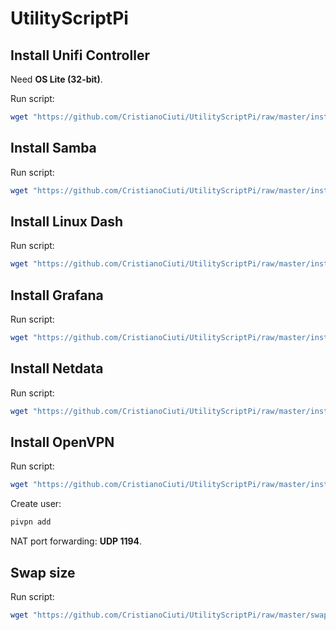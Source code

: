 # UtilityScriptPi

## Install Unifi Controller

Need **OS Lite (32-bit)**.

Run script:
```bash
wget "https://github.com/CristianoCiuti/UtilityScriptPi/raw/master/install-unifi.sh" -O install-unifi.sh && chmod +x install-unifi.sh && ./install-unifi.sh
```

## Install Samba

Run script:
```bash
wget "https://github.com/CristianoCiuti/UtilityScriptPi/raw/master/install-smb.sh" -O install-smb.sh && chmod +x install-smb.sh && ./install-smb.sh
```

## Install Linux Dash

Run script:
```bash
wget "https://github.com/CristianoCiuti/UtilityScriptPi/raw/master/install-linuxdash.sh" -O install-linuxdash.sh && chmod +x install-linuxdash.sh && ./install-linuxdash.sh
```

## Install Grafana

Run script:
```bash
wget "https://github.com/CristianoCiuti/UtilityScriptPi/raw/master/install-grafana.sh" -O install-grafana.sh && chmod +x install-grafana.sh && ./install-grafana.sh
```

## Install Netdata

Run script:
```bash
wget "https://github.com/CristianoCiuti/UtilityScriptPi/raw/master/install-netdata.sh" -O install-netdata.sh && chmod +x install-netdata.sh && ./install-netdata.sh
```

## Install OpenVPN

Run script:
```bash
wget "https://github.com/CristianoCiuti/UtilityScriptPi/raw/master/install-ovpn.sh" -O install-ovpn.sh && chmod +x install-ovpn.sh && ./install-ovpn.sh
```

Create user:
```bash
pivpn add
```

NAT port forwarding: **UDP 1194**.

## Swap size

Run script:
```bash
wget "https://github.com/CristianoCiuti/UtilityScriptPi/raw/master/swap.sh" -O swap.sh && chmod +x swap.sh && ./swap.sh
```